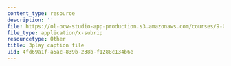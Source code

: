 ```yaml
---
content_type: resource
description: ''
file: https://ol-ocw-studio-app-production.s3.amazonaws.com/courses/9-04-sensory-systems-fall-2013/4fd69a1fa5ac839b238bf1288c134b6e_LJZi6CZafms.srt
file_type: application/x-subrip
resourcetype: Other
title: 3play caption file
uid: 4fd69a1f-a5ac-839b-238b-f1288c134b6e
---
```


